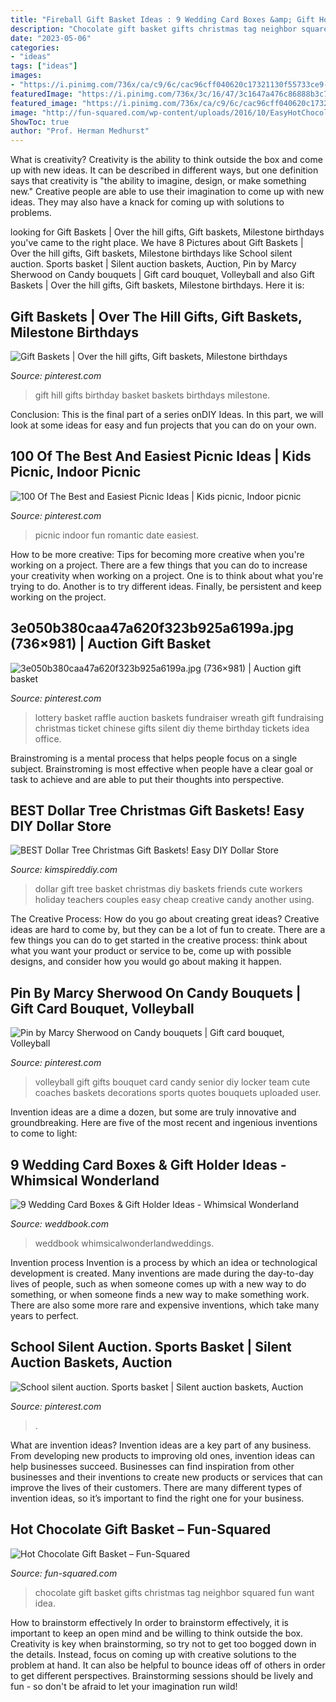 ```yaml
---
title: "Fireball Gift Basket Ideas : 9 Wedding Card Boxes &amp; Gift Holder Ideas"
description: "Chocolate gift basket gifts christmas tag neighbor squared fun want idea"
date: "2023-05-06"
categories:
- "ideas"
tags: ["ideas"]
images:
- "https://i.pinimg.com/736x/ca/c9/6c/cac96cff040620c17321130f55733ce9--chinese-auction-auction-projects.jpg"
featuredImage: "https://i.pinimg.com/736x/3c/16/47/3c1647a476c86888b3c7ab321f806e65.jpg"
featured_image: "https://i.pinimg.com/736x/ca/c9/6c/cac96cff040620c17321130f55733ce9--chinese-auction-auction-projects.jpg"
image: "http://fun-squared.com/wp-content/uploads/2016/10/EasyHotChocolateNeighborGiftIdea-685x1024.jpg"
ShowToc: true
author: "Prof. Herman Medhurst"
---
```



What is creativity?
Creativity is the ability to think outside the box and come up with new ideas. It can be described in different ways, but one definition says that creativity is "the ability to imagine, design, or make something new." Creative people are able to use their imagination to come up with new ideas. They may also have a knack for coming up with solutions to problems.

	

		
looking for Gift Baskets | Over the hill gifts, Gift baskets, Milestone birthdays you've came to the right place. We have 8 Pictures about Gift Baskets | Over the hill gifts, Gift baskets, Milestone birthdays like School silent auction. Sports basket | Silent auction baskets, Auction, Pin by Marcy Sherwood on Candy bouquets | Gift card bouquet, Volleyball and also Gift Baskets | Over the hill gifts, Gift baskets, Milestone birthdays. Here it is:
		
    
## Gift Baskets | Over The Hill Gifts, Gift Baskets, Milestone Birthdays

<img loading=lazy src="https://i.pinimg.com/736x/bc/5b/2a/bc5b2aae89f0a9c823608999dfd5e279--gift-baskets.jpg" onerror="this.onerror=null;this.src='https://tse4.mm.bing.net/th?id=OIP.X3bIs45NKz66En0P7qjOVQHaJ4&amp;pid=15.1';" alt="Gift Baskets | Over the hill gifts, Gift baskets, Milestone birthdays">

_Source: pinterest.com_

>gift hill gifts birthday basket baskets birthdays milestone. 

	

Conclusion:
This is the final part of a series onDIY Ideas. In this part, we will look at some ideas for easy and fun projects that you can do on your own.

    
## 100 Of The Best And Easiest Picnic Ideas | Kids Picnic, Indoor Picnic

<img loading=lazy src="https://i.pinimg.com/736x/3c/16/47/3c1647a476c86888b3c7ab321f806e65.jpg" onerror="this.onerror=null;this.src='https://tse4.mm.bing.net/th?id=OIP.Q2fPNG6rC4gv1Dwev33ExgHaLH&amp;pid=15.1';" alt="100 Of The Best and Easiest Picnic Ideas | Kids picnic, Indoor picnic">

_Source: pinterest.com_

>picnic indoor fun romantic date easiest. 

	

How to be more creative: Tips for becoming more creative when you're working on a project.
There are a few things that you can do to increase your creativity when working on a project. One is to think about what you're trying to do. Another is to try different ideas. Finally, be persistent and keep working on the project.

    
## 3e050b380caa47a620f323b925a6199a.jpg (736×981) | Auction Gift Basket

<img loading=lazy src="https://i.pinimg.com/736x/ca/c9/6c/cac96cff040620c17321130f55733ce9--chinese-auction-auction-projects.jpg" onerror="this.onerror=null;this.src='https://tse2.mm.bing.net/th?id=OIP.9eBGMbymQYKTIRatLI-qXQHaJ3&amp;pid=15.1';" alt="3e050b380caa47a620f323b925a6199a.jpg (736×981) | Auction gift basket">

_Source: pinterest.com_

>lottery basket raffle auction baskets fundraiser wreath gift fundraising christmas ticket chinese gifts silent diy theme birthday tickets idea office. 

	

Brainstroming is a mental process that helps people focus on a single subject. Brainstroming is most effective when people have a clear goal or task to achieve and are able to put their thoughts into perspective.

    
## BEST Dollar Tree Christmas Gift Baskets! Easy DIY Dollar Store

<img loading=lazy src="https://kimspireddiy.com/wp-content/uploads/2019/11/DIY-Dollar-Tree-Christmas-Gift-Basket-Idea.jpg" onerror="this.onerror=null;this.src='https://tse2.mm.bing.net/th?id=OIP.r22r54QUiN36nqphywwsRQHaLH&amp;pid=15.1';" alt="BEST Dollar Tree Christmas Gift Baskets! Easy DIY Dollar Store">

_Source: kimspireddiy.com_

>dollar gift tree basket christmas diy baskets friends cute workers holiday teachers couples easy cheap creative candy another using. 

	

The Creative Process: How do you go about creating great ideas?
Creative ideas are hard to come by, but they can be a lot of fun to create. There are a few things you can do to get started in the creative process: think about what you want your product or service to be, come up with possible designs, and consider how you would go about making it happen.

    
## Pin By Marcy Sherwood On Candy Bouquets | Gift Card Bouquet, Volleyball

<img loading=lazy src="https://i.pinimg.com/736x/8e/6b/20/8e6b2060c12b8d6977e275da49e7d98f--volleyball-party-volleyball-senior-gifts.jpg" onerror="this.onerror=null;this.src='https://tse3.mm.bing.net/th?id=OIP.ZmmBQWKyPmZsabqUr4ALYQHaJ6&amp;pid=15.1';" alt="Pin by Marcy Sherwood on Candy bouquets | Gift card bouquet, Volleyball">

_Source: pinterest.com_

>volleyball gift gifts bouquet card candy senior diy locker team cute coaches baskets decorations sports quotes bouquets uploaded user. 

	

Invention ideas are a dime a dozen, but some are truly innovative and groundbreaking. Here are five of the most recent and ingenious inventions to come to light: 

    
## 9 Wedding Card Boxes &amp; Gift Holder Ideas - Whimsical Wonderland

<img loading=lazy src="http://s3.weddbook.com/t1/2/4/5/2452836/9-wedding-card-boxes-gift-holder-ideas-whimsical-wonderland.jpg" onerror="this.onerror=null;this.src='https://tse4.mm.bing.net/th?id=OIP.enLdoo2jj5QbzHGMgE7d5QHaLH&amp;pid=15.1';" alt="9 Wedding Card Boxes &amp; Gift Holder Ideas - Whimsical Wonderland">

_Source: weddbook.com_

>weddbook whimsicalwonderlandweddings. 

	

Invention process
Invention is a process by which an idea or technological development is created. Many inventions are made during the day-to-day lives of people, such as when someone comes up with a new way to do something, or when someone finds a new way to make something work. There are also some more rare and expensive inventions, which take many years to perfect.

    
## School Silent Auction. Sports Basket | Silent Auction Baskets, Auction

<img loading=lazy src="https://i.pinimg.com/736x/b1/65/8e/b1658eadadd22bb1944842f083395375--auction-baskets-silent-auction.jpg" onerror="this.onerror=null;this.src='https://tse4.mm.bing.net/th?id=OIP.8c7URUjTU9FSWQI5gdbmSAHaJ3&amp;pid=15.1';" alt="School silent auction. Sports basket | Silent auction baskets, Auction">

_Source: pinterest.com_

>. 

	

What are invention ideas?
Invention ideas are a key part of any business. From developing new products to improving old ones, invention ideas can help businesses succeed. Businesses can find inspiration from other businesses and their inventions to create new products or services that can improve the lives of their customers. There are many different types of invention ideas, so it’s important to find the right one for your business.

    
## Hot Chocolate Gift Basket – Fun-Squared

<img loading=lazy src="http://fun-squared.com/wp-content/uploads/2016/10/EasyHotChocolateNeighborGiftIdea-685x1024.jpg" onerror="this.onerror=null;this.src='https://tse4.mm.bing.net/th?id=OIP.5aTszmTXY13AgWp7T5a_eAHaLE&amp;pid=15.1';" alt="Hot Chocolate Gift Basket – Fun-Squared">

_Source: fun-squared.com_

>chocolate gift basket gifts christmas tag neighbor squared fun want idea. 

	

How to brainstorm effectively
In order to brainstorm effectively, it is important to keep an open mind and be willing to think outside the box. Creativity is key when brainstorming, so try not to get too bogged down in the details. Instead, focus on coming up with creative solutions to the problem at hand. It can also be helpful to bounce ideas off of others in order to get different perspectives. Brainstorming sessions should be lively and fun - so don't be afraid to let your imagination run wild!

